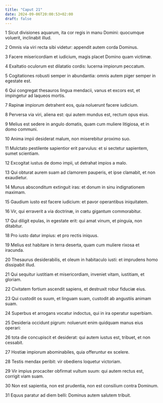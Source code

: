 ```yaml
---
title: "Caput 21"
date: 2024-09-06T20:00:53+02:00
draft: false
---
```



1 Sicut divisiones aquarum, ita cor regis in manu Domini: quocumque voluerit, inclinabit illud.

2 Omnis via viri recta sibi videtur: appendit autem corda Dominus.

3 Facere misericordiam et iudicium, magis placet Domino quam victimæ.

4 Exaltatio oculorum est dilatatio cordis: lucerna impiorum peccatum.

5 Cogitationes robusti semper in abundantia: omnis autem piger semper in egestate est.

6 Qui congregat thesauros lingua mendacii, vanus et excors est, et impingetur ad laqueos mortis.

7 Rapinæ impiorum detrahent eos, quia noluerunt facere iudicium.

8 Perversa via viri, aliena est: qui autem mundus est, rectum opus eius.

9 Melius est sedere in angulo domatis, quam cum muliere litigiosa, et in domo communi.

10 Anima impii desiderat malum, non miserebitur proximo suo.

11 Mulctato pestilente sapientior erit parvulus: et si sectetur sapientem, sumet scientiam.

12 Excogitat iustus de domo impii, ut detrahat impios a malo.

13 Qui obturat aurem suam ad clamorem pauperis, et ipse clamabit, et non exaudietur.

14 Munus absconditum extinguit iras: et donum in sinu indignationem maximam.

15 Gaudium iusto est facere iudicium: et pavor operantibus iniquitatem.

16 Vir, qui erraverit a via doctrinæ, in cœtu gigantum commorabitur.

17 Qui diligit epulas, in egestate erit: qui amat vinum, et pinguia, non ditabitur.

18 Pro iusto datur impius: et pro rectis iniquus.

19 Melius est habitare in terra deserta, quam cum muliere rixosa et iracunda.

20 Thesaurus desiderabilis, et oleum in habitaculo iusti: et imprudens homo dissipabit illud.

21 Qui sequitur iustitiam et misericordiam, inveniet vitam, iustitiam, et gloriam.

22 Civitatem fortium ascendit sapiens, et destruxit robur fiduciæ eius.

23 Qui custodit os suum, et linguam suam, custodit ab angustiis animam suam.

24 Superbus et arrogans vocatur indoctus, qui in ira operatur superbiam.

25 Desideria occidunt pigrum: noluerunt enim quidquam manus eius operari:

26 tota die concupiscit et desiderat: qui autem iustus est, tribuet, et non cessabit.

27 Hostiæ impiorum abominabiles, quia offeruntur ex scelere.

28 Testis mendax peribit: vir obediens loquetur victoriam.

29 Vir impius procaciter obfirmat vultum suum: qui autem rectus est, corrigit viam suam.

30 Non est sapientia, non est prudentia, non est consilium contra Dominum.

31 Equus paratur ad diem belli: Dominus autem salutem tribuit.

